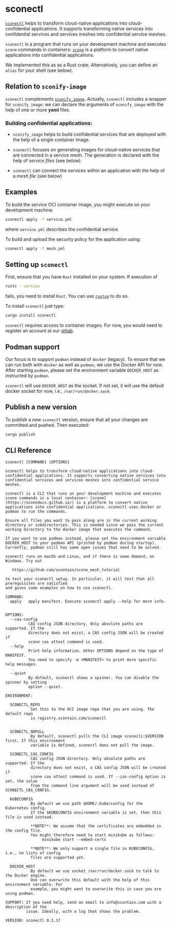 # sconectl

[`sconectl`](https://sconedocs.github.io/scone_mesh_tutorial/) helps to transform cloud-native applications into cloud-confidential applications. It
supports transforming native services into confidential services and services meshes into confidential service meshes.

`sconectl` is a program that runs on your development machine and executes `scone` commands in containers: [`scone`](https://sconedocs.github.io/) is a platform to convert native applications into confidential applications.

We implemented this as as a Rust crate. Alternatively, you can define an `alias` for your shell (see below).

## Relation to `sconify-image`

`sconectl` complements [`sconify_image`](https://sconedocs.github.io/ee_sconify_image/). Actually, `sconectl` includes a wrapper for `sconify_image`: we can declare the arguments of `sconify_image` with the help of one or more **yaml** files.

### Building confidential applications:

- `sconify_image` helps to build confidential services that are deployed with the help of a single container image.
- `sconectl` focuses on generating images for cloud-native services that are connected in a service mesh. The generation is declared with the help of *service files* (see below).

- `sconectl` can  connect the services within an application with the help of a *mesh file* (see below)

## Examples

To build the service OCI container image, you might execute on your development machine:

```bash
sconectl apply -f service.yml
```

where `service.yml` describes the confidential service.

To build and upload the security policy for the application using:

```bash
sconectl apply -f mesh.yml
```

## Setting up `sconectl`

First, ensure that you have `Rust` installed on your system. If execution of

```bash
rustc --version
```

fails, you need to install `Rust`. You can use [`rustup`](https://www.rust-lang.org/tools/install) to do so.

To install `sconectl` just type.

```bash
cargo install sconectl
```

`sconectl` requires access to container images. For now, you would need to register an account at our [gitlab](https://gitlab.scontain.com/).

## Podman support

Our focus is to support `podman` instead of `docker` (legacy). To ensure that we can run both with `docker` as well as `podman`, we use the Docker API for now. After starting `podman`, please set the environment variable `DOCKER_HOST` as instructed by `podman`.

`sconectl` will use `DOCKER_HOST` as the socket. If not set, it will use the default docker socket for now, i.e., `/var/run/docker.sock`.

## Publish a new version

To publish a new `sconectl` version, ensure that all your changes are committed and pushed. Then executed:

```bash
cargo publish
```

## CLI Reference

```text
sconectl [COMMAND] [OPTIONS]

sconectl helps to transform cloud-native applications into cloud-confidential applications. It supports converting native services into confidential services and services meshes into confidential service meshes. 

sconectl is a CLI that runs on your development machine and executes scone commands in a local container: [scone](https://sconedocs.github.io/) is a platform to convert native applications into confidential applications. sconectl uses docker or podman to run the commands. 

Ensure all files you want to pass along are in the current working directory or subdirectories. This is needed since we pass the current working directory to the docker image that executes the command.

If you want to use podman instead, please set the environment variable DOCKER_HOST to your podman API (printed by podman during startup). Currently, podman still has some open issues that need to be solved.

sconectl runs on macOS and Linux, and if there is some demand, on Windows. Try out

   https://github.com/scontain/scone_mesh_tutorial 

to test your sconectl setup. In particular, it will test that all prerequisites are satisfied
and gives some examples on how to use sconectl.

COMMAND:
  apply   apply manifest. Execute sconectl apply --help for more info.


OPTIONS:
  --cas-config
          CAS config JSON directory. Only absolute paths are supported. If the
          directory does not exist, a CAS config JSON will be created if
          scone cas attest command is used.
  --help
          Print help information. Other OPTIONS depend on the type of MANIFEST. 
          You need to specify -m <MANIFEST> to print more specific help messages.     

  --quiet
          By default, sconectl shows a spinner. You can disable the spinner by setting
          option --quiet. 

ENVIRONMENT:

  SCONECTL_REPO
           Set this to the OCI image repo that you are using. The default repo
           is registry.scontain.com/sconectl


  SCONECTL_NOPULL
           By default, sconectl pulls the CLI image sconecli:$VERSION first. If this environment 
           variable is defined, sconectl does not pull the image. 

  SCONECTL_CAS_CONFIG
           CAS config JSON directory. Only absolute paths are supported. If the
           directory does not exist, a CAS config JSON will be created if
           scone cas attest command is used. If --cas-config option is set, the value
           from the command line argument will be used instead of SCONECTL_CAS_CONFIG.

  KUBECONFIG
           By default we use path $HOME/.kube/config for the Kubernetes config.
           If the $KUBECONFIG environment variable is set, then this file is used instead.

           **NOTE**: We assume that the certificates are embedded in the config file.  
           You might therefore need to start minikube as follows: 
                minikube start --embed-certs

           **NOTE**: We only support a single file in KUBECONFIG, i.e., no lists of config
           files are supported yet.

  DOCKER_HOST
           By default we use socket /var/run/docker.sock to talk to the Docker engine.
           One can overwrite this default with the help of this environment variable. For
           example, you might want to overwrite this in case you are using podman. 

SUPPORT: If you need help, send an email to info@scontain.com with a description of the
         issue. Ideally, with a log that shows the problem.

VERSION: sconectl 0.2.17
```
